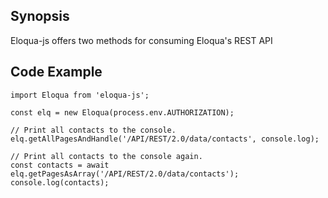 ## Synopsis

Eloqua-js offers two methods for consuming Eloqua's REST API

## Code Example

```
import Eloqua from 'eloqua-js';

const elq = new Eloqua(process.env.AUTHORIZATION);

// Print all contacts to the console.
elq.getAllPagesAndHandle('/API/REST/2.0/data/contacts', console.log);

// Print all contacts to the console again.
const contacts = await elq.getPagesAsArray('/API/REST/2.0/data/contacts');
console.log(contacts);
```
